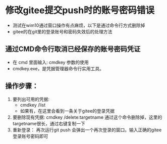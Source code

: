 # 修改gitee提交push时的账号密码错误

- 测试在wim10通过窗口操作有点麻烦，以下是通过命令行方式删除掉
- gitee的在git里的登录账号和密码失效后的处理方法

## 通过CMD命令行取消已经保存的账号密码凭证
- 在 cmd 里面输入: cmdkey 参数的使用
- cmdkey.exe，是凭据管理器命令行实用工具。



 
## 操作步骤：

1. 要列出可用的凭据:
   - cmdkey /list
   - 如果有，在这里会看到一条关于gitee的登录凭据
2. 要删除现有凭据: 
   cmdkey /delete:targetname
通过这个命令删除掉，这里的targetname很长，通过右键复制一下
3. 重新登录：
   再次运行git push 会弹出一个再次登录的窗口。输入正确的gitee登录账号密码即可





 

